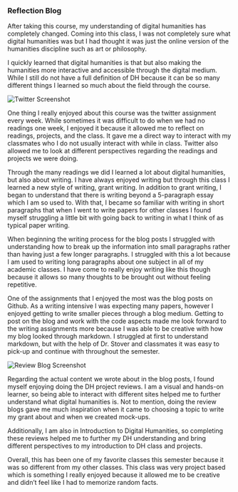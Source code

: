 ### **Reflection Blog**


After taking this course, my understanding of digital humanities has completely changed. Coming into this class, I was not completely sure what digital humanities was but I had thought it was just the online version of the humanities discipline such as art or philosophy. 

I quickly learned that digital humanities is that but also making the humanities more interactive and accessible through the digital medium. While I still do not have a full definition of DH because it can be so many different things I learned so much about the field through the course. 

![Twitter Screenshot](https://kelseyhark.github.io/kelseyharkcnu/images/tweet.png)

One thing I really enjoyed about this course was the twitter assignment every week. While sometimes it was difficult to do when we had no readings one week, I enjoyed it because it allowed me to reflect on readings, projects, and the class. It gave me a direct way to interact with my classmates who I do not usually interact with while in class. Twitter also allowed me to look at different perspectives regarding the readings and projects we were doing. 

Through the many readings we did I learned a lot about digital humanities, but also about writing. I have always enjoyed writing but through this class I learned a new style of writing, grant writing. In addition to grant writing, I began to understand that there is writing beyond a 5-paragraph essay which I am so used to. With that, I became so familiar with writing in short paragraphs that when I went to write papers for other classes I found myself struggling a little bit with going back to writing in what I think of as typical paper writing. 

When beginning the writing process for the blog posts I struggled with understanding how to break up the information into small paragraphs rather than having just a few longer paragraphs. I struggled with this a lot because I am used to writing long paragraphs about one subject in all of my academic classes. I have come to really enjoy writing like this though because it allows so many thoughts to be brought out without feeling repetitive. 

One of the assignments that I enjoyed the most was the blog posts on Github. As a writing intensive I was expecting many papers, however I enjoyed getting to write smaller pieces through a blog medium. Getting to post on the blog and work with the code aspects made me look forward to the writing assignments more because I was able to be creative with how my blog looked through markdown. I struggled at first to understand markdown, but with the help of Dr. Stover and classmates it was easy to pick-up and continue with throughout the semester. 

![Review Blog Screenshot](https://kelseyhark.github.io/kelseyharkcnu/images/blogpost.png)

Regarding the actual content we wrote about in the blog posts, I found myself enjoying doing the DH project reviews. I am a visual and hands-on learner, so being able to interact with different sites helped me to further understand what digital humanities is. Not to mention, doing the review blogs gave me much inspiration when it came to choosing a topic to write my grant about and when we created mock-ups. 

Additionally, I am also in Introduction to Digital Humanities, so completing these reviews helped me to further my DH understanding and bring different perspectives to my introduction to DH class and projects. 

Overall, this has been one of my favorite classes this semester because it was so different from my other classes. This class was very project based which is something I really enjoyed because it allowed me to be creative and didn’t feel like I had to memorize random facts. 


